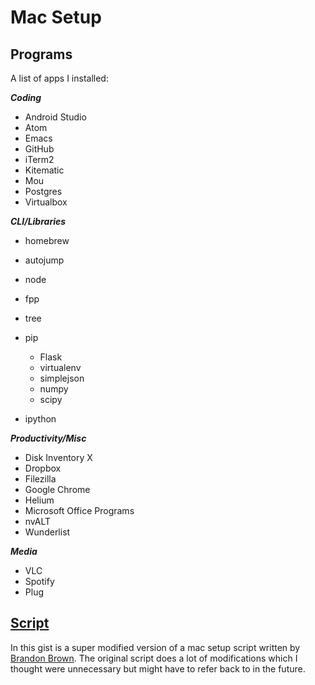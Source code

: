 # Mac Setup
## Programs
A list of apps I installed:

**_Coding_**
- Android Studio
- Atom
- Emacs
- GitHub
- iTerm2
- Kitematic
- Mou
- Postgres
- Virtualbox

**_CLI/Libraries_**
- homebrew
- autojump
- node
- fpp
- tree
- pip
  - Flask
  - virtualenv
  - simplejson
  - numpy
  - scipy

- ipython

**_Productivity/Misc_**
- Disk Inventory X
- Dropbox
- Filezilla
- Google Chrome
- Helium
- Microsoft Office Programs
- nvALT
- Wunderlist

**_Media_**
- VLC
- Spotify
- Plug

## [Script](https://gist.github.com/yknot/c5d2c3094f15c0ecea5d)
In this gist is a super modified version of a mac setup script written by [Brandon Brown](https://gist.github.com/brandonb927/3195465). The original script does a lot of modifications which I thought were unnecessary but might have to refer back to in the future.
